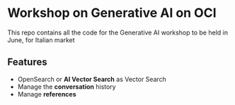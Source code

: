 # Workshop on Generative AI on OCI
This repo contains all the code for the Generative AI workshop to be held in June, for Italian market

## Features
* OpenSearch or **AI Vector Search** as Vector Search
* Manage the **conversation** history
* Manage **references**



